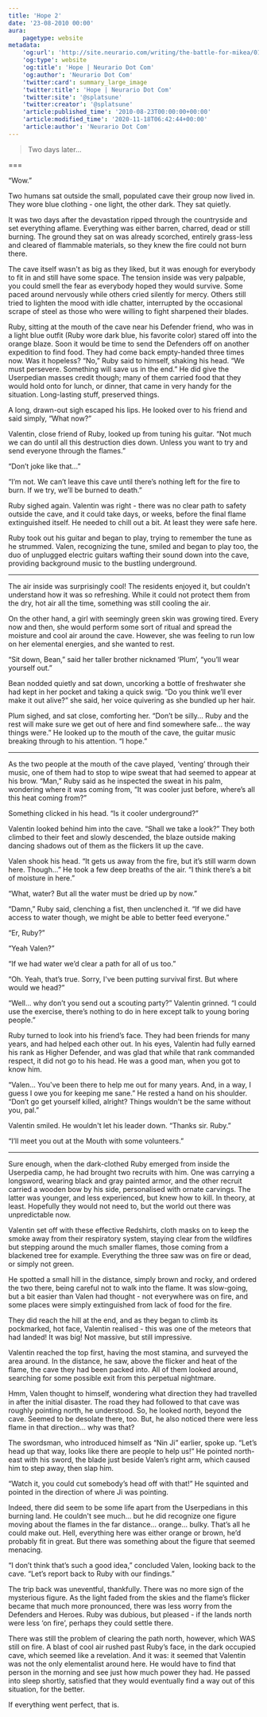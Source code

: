 ```yaml
---
title: 'Hope 2'
date: '23-08-2010 00:00'
aura:
    pagetype: website
metadata:
    'og:url': 'http://site.neurario.com/writing/the-battle-for-mikea/01-the-end-2'
    'og:type': website
    'og:title': 'Hope | Neurario Dot Com'
    'og:author': 'Neurario Dot Com'
    'twitter:card': summary_large_image
    'twitter:title': 'Hope | Neurario Dot Com'
    'twitter:site': '@splatsune'
    'twitter:creator': '@splatsune'
    'article:published_time': '2010-08-23T00:00:00+00:00'
    'article:modified_time': '2020-11-18T06:42:44+00:00'
    'article:author': 'Neurario Dot Com'
---
```


>Two days later...

===

“Wow.”

Two humans sat outside the small, populated cave their group now lived in. They wore blue clothing - one light, the other dark. They sat quietly.

It was two days after the devastation ripped through the countryside and set everything aflame. Everything was either barren, charred, dead or still burning. The ground they sat on was already scorched, entirely grass-less and cleared of flammable materials, so they knew the fire could not burn there.

The cave itself wasn't as big as they liked, but it was enough for everybody to fit in and still have some space. The tension inside was very palpable, you could smell the fear as everybody hoped they would survive. Some paced around nervously while others cried silently for mercy. Others still tried to lighten the mood with idle chatter, interrupted by the occasional scrape of steel as those who were willing to fight sharpened their blades.

Ruby, sitting at the mouth of the cave near his Defender friend, who was in a light blue outfit (Ruby wore dark blue, his favorite color) stared off into the orange blaze. Soon it would be time to send the Defenders off on another expedition to find food. They had come back empty-handed three times now. Was it hopeless? “No,” Ruby said to himself, shaking his head. “We must persevere. Something will save us in the end.” He did give the Userpedian masses credit though; many of them carried food that they would hold onto for lunch, or dinner, that came in very handy for the situation. Long-lasting stuff, preserved things.

A long, drawn-out sigh escaped his lips. He looked over to his friend and said simply, “What now?”

Valentin, close friend of Ruby, looked up from tuning his guitar. “Not much we can do until all this destruction dies down. Unless you want to try and send everyone through the flames.”

“Don’t joke like that...”

“I’m not. We can’t leave this cave until there’s nothing left for the fire to burn. If we try, we’ll be burned to death.”

Ruby sighed again. Valentin was right - there was no clear path to safety outside the cave, and it could take days, or weeks, before the final flame extinguished itself. He needed to chill out a bit. At least they were safe here.

Ruby took out his guitar and began to play, trying to remember the tune as he strummed. Valen, recognizing the tune, smiled and began to play too, the duo of unplugged electric guitars wafting their sound down into the cave, providing background music to the bustling underground.

---

The air inside was surprisingly cool! The residents enjoyed it, but couldn't understand how it was so refreshing. While it could not protect them from the dry, hot air all the time, something was still cooling the air.

On the other hand, a girl with seemingly green skin was growing tired. Every now and then, she would perform some sort of ritual and spread the moisture and cool air around the cave. However, she was feeling to run low on her elemental energies, and she wanted to rest.

“Sit down, Bean,” said her taller brother nicknamed ‘Plum’, “you’ll wear yourself out.”

Bean nodded quietly and sat down, uncorking a bottle of freshwater she had kept in her pocket and taking a quick swig. “Do you think we’ll ever make it out alive?” she said, her voice quivering as she bundled up her hair.

Plum sighed, and sat close, comforting her. “Don’t be silly... Ruby and the rest will make sure we get out of here and find somewhere safe... the way things were.” He looked up to the mouth of the cave, the guitar music breaking through to his attention. “I hope.”

---

As the two people at the mouth of the cave played, ‘venting’ through their music, one of them had to stop to wipe sweat that had seemed to appear at his brow. “Man,” Ruby said as he inspected the sweat in his palm, wondering where it was coming from, “It was cooler just before, where’s all this heat coming from?”

Something clicked in his head. “Is it cooler underground?”

Valentin looked behind him into the cave. “Shall we take a look?” They both climbed to their feet and slowly descended, the blaze outside making dancing shadows out of them as the flickers lit up the cave.

Valen shook his head. “It gets us away from the fire, but it’s still warm down here. Though...” He took a few deep breaths of the air. “I think there’s a bit of moisture in here.”

“What, water? But all the water must be dried up by now.”

“Damn,” Ruby said, clenching a fist, then unclenched it. “If we did have access to water though, we might be able to better feed everyone.”

“Er, Ruby?”

“Yeah Valen?”

“If we had water we’d clear a path for all of us too.”

“Oh. Yeah, that’s true. Sorry, I've been putting survival first. But where would we head?”

“Well... why don’t you send out a scouting party?” Valentin grinned. “I could use the exercise, there’s nothing to do in here except talk to young boring people.”

Ruby turned to look into his friend’s face. They had been friends for many years, and had helped each other out. In his eyes, Valentin had fully earned his rank as Higher Defender, and was glad that while that rank commanded respect, it did not go to his head. He was a good man, when you got to know him.

“Valen... You've been there to help me out for many years. And, in a way, I guess I owe you for keeping me sane.” He rested a hand on his shoulder. “Don’t go get yourself killed, alright? Things wouldn't be the same without you, pal.”

Valentin smiled. He wouldn't let his leader down. “Thanks sir. Ruby.”

“I’ll meet you out at the Mouth with some volunteers.”

---

Sure enough, when the dark-clothed Ruby emerged from inside the Userpedia camp, he had brought two recruits with him. One was carrying a longsword, wearing black and gray painted armor, and the other recruit carried a wooden bow by his side, personalised with ornate carvings. The latter was younger, and less experienced, but knew how to kill. In theory, at least. Hopefully they would not need to, but the world out there was unpredictable now.

Valentin set off with these effective Redshirts, cloth masks on to keep the smoke away from their respiratory system, staying clear from the wildfires but stepping around the much smaller flames, those coming from a blackened tree for example. Everything the three saw was on fire or dead, or simply not green.

He spotted a small hill in the distance, simply brown and rocky, and ordered the two there, being careful not to walk into the flame. It was slow-going, but a bit easier than Valen had thought - not everywhere was on fire, and some places were simply extinguished from lack of food for the fire.

They did reach the hill at the end, and as they began to climb its pockmarked, hot face, Valentin realised - this was one of the meteors that had landed! It was big! Not massive, but still impressive.

Valentin reached the top first, having the most stamina, and surveyed the area around. In the distance, he saw, above the flicker and heat of the flame, the cave they had been packed into. All of them looked around, searching for some possible exit from this perpetual nightmare.

Hmm, Valen thought to himself, wondering what direction they had travelled in after the initial disaster. The road they had followed to that cave was roughly pointing north, he understood. So, he looked north, beyond the cave. Seemed to be desolate there, too. But, he also noticed there were less flame in that direction... why was that?

The swordsman, who introduced himself as “Nin Ji” earlier, spoke up. “Let’s head up that way, looks like there are people to help us!” He pointed north-east with his sword, the blade just beside Valen’s right arm, which caused him to step away, then slap him.

“Watch it, you could cut somebody’s head off with that!” He squinted and pointed in the direction of where Ji was pointing.

Indeed, there did seem to be some life apart from the Userpedians in this burning land. He couldn't see much... but he did recognize one figure moving about the flames in the far distance... orange... bulky. That’s all he could make out. Hell, everything here was either orange or brown, he’d probably fit in great. But there was something about the figure that seemed menacing.

“I don’t think that’s such a good idea,” concluded Valen, looking back to the cave. “Let’s report back to Ruby with our findings.”

The trip back was uneventful, thankfully. There was no more sign of the mysterious figure. As the light faded from the skies and the flame’s flicker became that much more pronounced, there was less worry from the Defenders and Heroes. Ruby was dubious, but pleased - if the lands north were less ‘on fire’, perhaps they could settle there.

There was still the problem of clearing the path north, however, which WAS still on fire. A blast of cool air rushed past Ruby’s face, in the dark occupied cave, which seemed like a revelation. And it was: it seemed that Valentin was not the only elementalist around here. He would have to find that person in the morning and see just how much power they had. He passed into sleep shortly, satisfied that they would eventually find a way out of this situation, for the better.

If everything went perfect, that is.